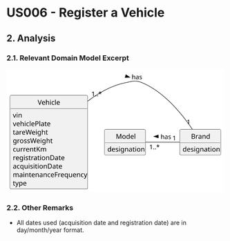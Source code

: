 # US006 - Register a Vehicle 

## 2. Analysis

### 2.1. Relevant Domain Model Excerpt 

![Domain Model](svg/us006-domain-model.svg)

### 2.2. Other Remarks

- All dates used (acquisition date and registration date) are in day/month/year format.